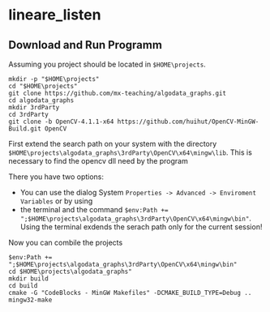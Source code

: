 # lineare_listen
## Download and Run Programm
Assuming you project should be located in ```$HOME\projects```.
```
mkdir -p "$HOME\projects"
cd "$HOME\projects"
git clone https://github.com/mx-teaching/algodata_graphs.git
cd algodata_graphs
mkdir 3rdParty
cd 3rdParty
git clone -b OpenCV-4.1.1-x64 https://github.com/huihut/OpenCV-MinGW-Build.git OpenCV
```

First extend the search path on your system with the directory ```$HOME\projects\algodata_graphs\3rdParty\OpenCV\x64\mingw\lib```. This is necessary to find the opencv dll need by the program

There you have two options:
* You can use the dialog System ```Properties -> Advanced -> Enviroment Variables``` or by using
* the terminal and the command ```$env:Path += ";$HOME\projects\algodata_graphs\3rdParty\OpenCV\x64\mingw\bin"```. Using the terminal exdends the serach path only for the current session!

Now you can combile the projects


```
$env:Path += ";$HOME\projects\algodata_graphs\3rdParty\OpenCV\x64\mingw\bin"
cd $HOME\projects\algodata_graphs"
mkdir build
cd build
cmake -G "CodeBlocks - MinGW Makefiles" -DCMAKE_BUILD_TYPE=Debug ..
mingw32-make
```
